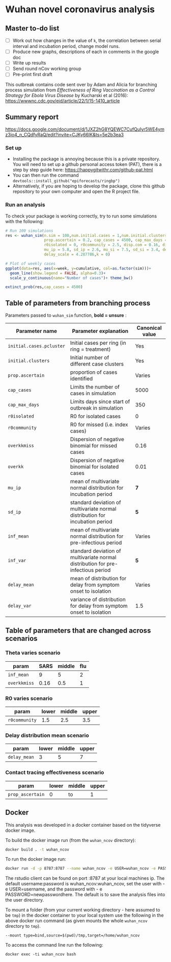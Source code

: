 # Wuhan novel coronavirus analysis

## Master to-do list
- [ ] Work out how changes in the value of `k`, the correlation between serial interval and incubation period, change model runs.
- [ ] Produce new graphs, descriptions of each in comments in the google doc
- [ ] Write up results
- [ ] Send round nCov working group
- [ ] Pre-print first draft

This outbreak contains code sent over by Adam and Alicia for branching process simulation from *Effectiveness of Ring Vaccination as a Control Strategy for Ebola Virus Disease* by Kucharski et al (2016):
https://wwwnc.cdc.gov/eid/article/22/1/15-1410_article

## Summary report
https://docs.google.com/document/d/1JXZ2hG8YQEWC7CufQuIyr5WE4ymz3io4_n_CQdfyRaQ/edit?invite=CJKy66IK&ts=5e2b3ea3

### Set up
* Installing the package is annoying because this is a private repository. You will need to set up a github personal access token (PAT), there is a step by step guide here: https://happygitwithr.com/github-pat.html
* You can then run the command `devtools::install_github("epiforecasts/ringbp")`
* Alternatively, if you are hoping to develop the package, clone this github repository to your own computer and open the R project file.

### Run an analysis

To check your package is working correctly, try to run some simulations with the following:

```r
# Run 100 simulations
res <- wuhan_sim(n.sim = 100,num.initial.cases = 1,num.initial.clusters = 10,
                 prop.ascertain = 0.2, cap_cases = 4500, cap_max_days = 350,
                 r0isolated = 0, r0community = 2.5, disp.com = 0.16, disp.iso = 1,
                 mu_ip = 5.8, sd_ip = 2.6, mu_si = 7.5, sd_si = 3.4, delay_shape = 1.651524,
                 delay_scale = 4.287786,k = 0)

# Plot of weekly cases
ggplot(data=res, aes(x=week, y=cumulative, col=as.factor(sim)))+
  geom_line(show.legend = FALSE, alpha=0.3)+
  scale_y_continuous(name="Number of cases")+ theme_bw()

extinct_prob(res,cap_cases = 4500)

```

## Table of parameters from branching process

Parameters passed to `wuhan_sim` function, **bold = unsure** :

| Parameter name | Parameter explanation | Canonical value |
| -------------- | --------------------- | ------------------------- |
| `initial.cases.pcluster` | Initial cases per ring (in ring = treatment) | Yes |
| `initial.clusters` | Initial number of different case clusters | Yes |
| `prop.ascertain` | proportion of cases identified | Varies |
| `cap_cases` | Limits the number of cases in simulation | 5000 |
| `cap_max_days` | Limits days since start of outbreak in simulation | 350 |
| `r0isolated` | R0 for isolated cases | 0 |
| `r0community` | R0 for missed (i.e. index cases) | Varies |
| `overkkmiss` | Dispersion of negative binomial for missed cases | 0.16 |
| `overkk` | Dispersion of negative binomial for isolated cases | 0.01 |
| `mu_ip` | mean of multivariate normal distribution for incubation period | **7** |
| `sd_ip` | standard deviation of multivariate normal distribution for incubation period | **5** |
| `inf_mean` | mean of multivariate normal distribution for pre-infectious period | Varies |
| `inf_var` | standard deviation of multivariate normal distribution for pre-infectious period | **5** |
| `delay_mean` | mean of distribution for delay from symptom onset to isolation | Varies |
| `delay_var` | variance of distribution for delay from symptom onset to isolation | 1.5 |



## Table of parameters that are changed across scenarios

### Theta varies scenario

| param | SARS | middle | flu |
| ------- | ------- | ------ | ---- |
| `inf_mean` | 9 | 5 | 2 |
| `overkkmiss` | 0.16 | 0.5 | 1 |

### R0 varies scenario
| param | lower | middle | upper |
| ------- | ------- | ------ | ---- |
| `r0community` | 1.5 | 2.5 | 3.5 |

### Delay distribution mean scenario
| param | lower | middle | upper |
| ------- | ------- | ------ | ---- |
| `delay_mean` | 3 | 5 | 7 |

### Contact tracing effectiveness scenario
| param | lower | middle | upper |
| ------- | ------- | ------ | ---- |
| `prop_ascertain` | 0 | to | 1 |


## Docker 

This analysis was developed in a docker container based on the tidyverse docker image. 

To build the docker image run (from the `wuhan_ncov` directory):

```bash
docker build . -t wuhan_ncov
```

To run the docker image run:

```bash
docker run -d -p 8787:8787 --name wuhan_ncov -e USER=wuhan_ncov -e PASSWORD=wuhan_ncov wuhan_ncov
```

The rstudio client can be found on port :8787 at your local machines ip. The default username:password is wuhan_ncov:wuhan_ncov, set the user with -e USER=username, and the password with - e PASSWORD=newpasswordhere. The default is to save the analysis files into the user directory.

To mount a folder (from your current working directory - here assumed to be `tmp`) in the docker container to your local system use the following in the above docker run command (as given mounts the whole `wuhan_ncov` directory to `tmp`).

```{bash, eval = FALSE}
--mount type=bind,source=$(pwd)/tmp,target=/home/wuhan_ncov
```

To access the command line run the following:

```{bash, eval = FALSE}
docker exec -ti wuhan_ncov bash
```

